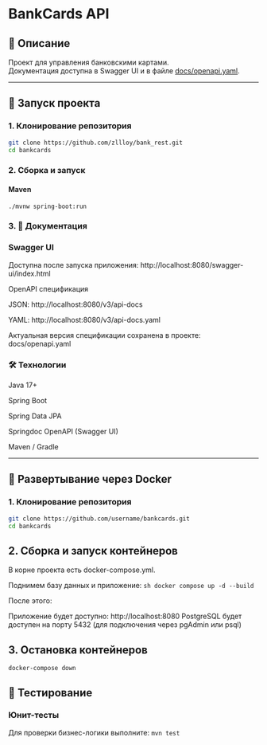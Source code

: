 # BankCards API

## 📌 Описание
Проект для управления банковскими картами.  
Документация доступна в Swagger UI и в файле [docs/openapi.yaml](docs/openapi.yaml).

---

## 🚀 Запуск проекта

### 1. Клонирование репозитория
```bash
git clone https://github.com/zllloy/bank_rest.git
cd bankcards
```
### 2. Сборка и запуск
#### Maven
```
./mvnw spring-boot:run
```

### 3. 📖 Документация
### Swagger UI

Доступна после запуска приложения:
http://localhost:8080/swagger-ui/index.html

OpenAPI спецификация

JSON: http://localhost:8080/v3/api-docs

YAML: http://localhost:8080/v3/api-docs.yaml

Актуальная версия спецификации сохранена в проекте:
docs/openapi.yaml

### 🛠 Технологии

Java 17+

Spring Boot

Spring Data JPA

Springdoc OpenAPI (Swagger UI)

Maven / Gradle


----------------------------------------------------------------------------------


## 🚀 Развертывание через Docker

### 1. Клонирование репозитория
```bash
git clone https://github.com/username/bankcards.git
cd bankcards
```

## 2. Сборка и запуск контейнеров
В корне проекта есть docker-compose.yml.

Поднимем базу данных и приложение:
``sh
docker compose up -d --build
``

После этого:

Приложение будет доступно: http://localhost:8080
PostgreSQL будет доступен на порту 5432 (для подключения через pgAdmin или psql)

## 3. Остановка контейнеров
``
docker-compose down
``

## 🧪 Тестирование
### Юнит-тесты
Для проверки бизнес-логики выполните:
``
mvn test
``